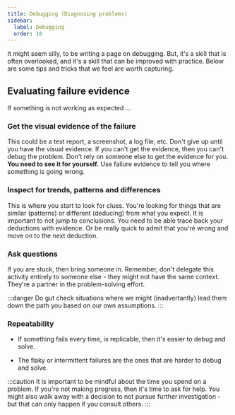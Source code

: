 ```yaml
---
title: Debugging (Diagnosing problems)
sidebar:
  label: Debugging
  order: 10
---
```


It might seem silly, to be writing a page on debugging. But, it's a skill that is often overlooked, and it's a skill that can be improved with practice. Below are some tips and tricks that we feel are worth capturing.

## Evaluating failure evidence

If something is not working as expected ...

### Get the visual evidence of the failure

This could be a test report, a screenshot, a log file, etc.
Don't give up until you have the visual evidence. If you can't get the evidence, then you can't debug the problem.
Don't rely on someone else to get the evidence for you.
**You need to see it for yourself.**
Use failure evidence to tell you where something is going wrong.

### Inspect for trends, patterns and differences

This is where you start to look for clues. You're looking for things that are similar (patterns) or different (deducing) from what you expect. It is important to not jump to conclusions. You need to be able trace back your deductions with evidence.
Or be really quick to admit that you're wrong and move on to the next deduction.

### Ask questions

If you are stuck, then bring someone in.
Remember, don't delegate this activity entirely to someone else - they might not have the same context.
They're a partner in the problem-solving effort.

:::danger
Do gut check situations where we might (inadvertantly) lead them down the path you based on our own assumptions.
:::

### Repeatability

- If something fails every time, is replicable, then it's easier to debug and solve.

- The flaky or intermittent failures are the ones that are harder to debug and solve.

:::caution
It is important to be mindful about the time you spend on a problem. If you're not making progress, then it's time to ask for help.
You might also walk away with a decision to not pursue further investigation - but that can only happen if you consult others.
:::
